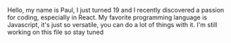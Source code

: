 Hello, my name is Paul, I just turned 19 and I recently discovered a passion for coding, especially in React. My favorite programming language is Javascript, it's just so versatile, you can do a lot of things with it. I'm still working on this file so stay tuned
